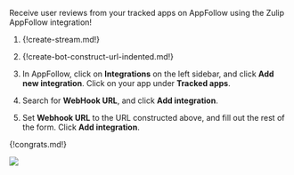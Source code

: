 Receive user reviews from your tracked apps on AppFollow
using the Zulip AppFollow integration!

1. {!create-stream.md!}

1. {!create-bot-construct-url-indented.md!}

1. In AppFollow, click on **Integrations** on the left sidebar, and click **Add new integration**.
Click on your app under **Tracked apps**.

1. Search for **WebHook URL**, and click **Add integration**.

1. Set **Webhook URL** to the URL constructed above, and fill out the rest
of the form. Click **Add integration**.

{!congrats.md!}

![](/static/images/integrations/appfollow/001.png)
